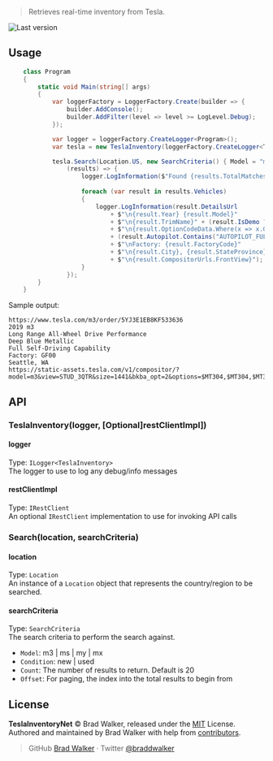 > Retrieves real-time inventory from Tesla.

![Last version](https://img.shields.io/github/tag/braddwalker/TeslaInventoryNet.svg?style=flat-square)

## Usage

```c#
    class Program
    {
        static void Main(string[] args)
        {
            var loggerFactory = LoggerFactory.Create(builder => {
                builder.AddConsole();
                builder.AddFilter(level => level >= LogLevel.Debug);
            });

            var logger = loggerFactory.CreateLogger<Program>();
            var tesla = new TeslaInventory(loggerFactory.CreateLogger<TeslaInventory>());

            tesla.Search(Location.US, new SearchCriteria() { Model = "m3", Condition = "used", Count = 100},
                (results) => {
                    logger.LogInformation($"Found {results.TotalMatchesFound} vehicles total, {results.Vehicles.Length} vehicles returned");
                    
                    foreach (var result in results.Vehicles)
                    {
                        logger.LogInformation(result.DetailsUrl
                            + $"\n{result.Year} {result.Model}"
                            + $"\n{result.TrimName}" + (result.IsDemo ? " Demo" : "")
                            + $"\n{result.OptionCodeData.Where(x => x.Group == "PAINT").Select(x => x.Name).FirstOrDefault()}"
                            + (result.Autopilot.Contains("AUTOPILOT_FULL_SELF_DRIVING") ? "\nFull Self-Driving Capability" : "")
                            + $"\nFactory: {result.FactoryCode}"
                            + $"\n{result.City}, {result.StateProvince}"
                            + $"\n{result.CompositorUrls.FrontView}");
                    }
                });
        }
    }
```

Sample output:
```
https://www.tesla.com/m3/order/5YJ3E1EB8KF533636
2019 m3
Long Range All-Wheel Drive Performance
Deep Blue Metallic
Full Self-Driving Capability
Factory: GF00
Seattle, WA
https://static-assets.tesla.com/v1/compositor/?model=m3&view=STUD_3QTR&size=1441&bkba_opt=2&options=$MT304,$MT304,$MT304,$APF2,$APBS,$BC3R,$DV4W,$IN3PB,$PPSB,$PRM31,$SC04,$MDL3,$W32P,$SLR1,$MT304,$PL31,$SPT31,$CPF0,$RSF1
```

## API
### TeslaInventory(logger, [Optional]restClientImpl])
#### logger
Type: `ILogger<TeslaInventory>`
<br/>The logger to use to log any debug/info messages

#### restClientImpl
Type: `IRestClient`
<br/>An optional `IRestClient` implementation to use for invoking API calls

### Search(location, searchCriteria)
#### location
Type: `Location`
<br/>An instance of a `Location` object that represents the country/region to be searched.

#### searchCriteria
Type: `SearchCriteria`
<br/>The search criteria to perform the search against.
- `Model`: m3 | ms | my | mx
- `Condition`: new | used
- `Count`: The number of results to return. Default is 20
- `Offset`: For paging, the index into the total results to begin from

## License
**TeslaInventoryNet** © Brad Walker, released under the [MIT](https://github.com/braddwalker/TeslaInventoryNet/blob/master/LICENSE.md) License.<br>
Authored and maintained by Brad Walker with help from [contributors](https://github.com/braddwalker/TeslaInventoryNet/contributors).

> GitHub [Brad Walker](https://github.com/braddwalker) · Twitter [@braddwalker](https://twitter.com/braddwalker)